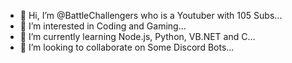 - 👋 Hi, I’m @BattleChallengers who is a Youtuber with 105 Subs...
- 👀 I’m interested in Coding and Gaming...
- 🌱 I’m currently learning Node.js, Python, VB.NET and C...
- 💞️ I’m looking to collaborate on Some Discord Bots...
